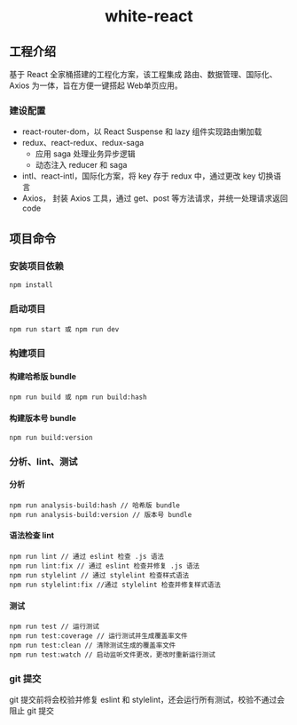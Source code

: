 <h1 align="center">white-react</h1>

## 工程介绍
基于 React 全家桶搭建的工程化方案，该工程集成 路由、数据管理、国际化、Axios 为一体，旨在方便一键搭起 Web单页应用。

### 建设配置
- react-router-dom，以 React Suspense 和 lazy 组件实现路由懒加载
- redux、react-redux、redux-saga
  - 应用 saga 处理业务异步逻辑
  - 动态注入 reducer 和 saga
- intl、react-intl，国际化方案，将 key 存于 redux 中，通过更改 key 切换语言
- Axios， 封装 Axios 工具，通过 get、post 等方法请求，并统一处理请求返回 code

## 项目命令

### 安装项目依赖
```
npm install
```

### 启动项目
```
npm run start 或 npm run dev
```

### 构建项目
#### 构建哈希版 bundle
```
npm run build 或 npm run build:hash
```

#### 构建版本号 bundle
```
npm run build:version
```

### 分析、lint、测试
#### 分析
```
npm run analysis-build:hash // 哈希版 bundle
npm run analysis-build:version // 版本号 bundle
```

#### 语法检查 lint
```
npm run lint // 通过 eslint 检查 .js 语法
npm run lint:fix // 通过 eslint 检查并修复 .js 语法
npm run stylelint // 通过 stylelint 检查样式语法
npm run stylelint:fix //通过 stylelint 检查并修复样式语法
```

#### 测试
```
npm run test // 运行测试
npm run test:coverage // 运行测试并生成覆盖率文件
npm run test:clean // 清除测试生成的覆盖率文件
npm run test:watch // 启动监听文件更改，更改时重新运行测试
```

### git 提交
git 提交前将会校验并修复 eslint 和 stylelint，还会运行所有测试，校验不通过会阻止 git 提交
